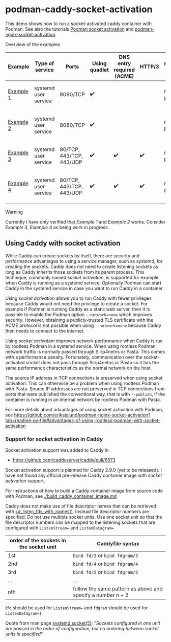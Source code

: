 # podman-caddy-socket-activation

This demo shows how to run a socket-activated caddy container with Podman.
See also the tutorials [Podman socket activation](https://github.com/containers/podman/blob/main/docs/tutorials/socket_activation.md) and
[podman-nginx-socket-activation](https://github.com/eriksjolund/podman-nginx-socket-activation).

Overview of the examples

| Example | Type of service | Ports | Using quadlet | DNS entry required (ACME) | HTTP/3 | rootful/rootless podman | Comment |
| --      | --              |   -- | --      | --   | --  |  -- | -- |
| [Example 1](examples/example1) | systemd user service | 8080/TCP | :heavy_check_mark: |  |  | rootless podman | hello world web server |
| [Example 2](examples/example2) | systemd user service | 8080/TCP | :heavy_check_mark: |  |  | rootless podman | http reverse proxy with TCP backends |
| [Example 3](examples/example3) | systemd user service | 80/TCP, 443/TCP, 443/UDP | :heavy_check_mark: | :heavy_check_mark: | :heavy_check_mark: | rootless podman | hello world web server |
| [Example 4](examples/example4) | systemd user service | 80/TCP, 443/TCP, 443/UDP | :heavy_check_mark: |  :heavy_check_mark: | :heavy_check_mark: | rootless podman | http reverse proxy with TCP backends |

> [!WARNING]
> Currently I have only verified that _Example 1_ and _Example 2_ works. Consider _Example 3_, _Example 4_ as being work in progress.


## Using Caddy with socket activation

While Caddy can create sockets by itself, there are security and performance advantages to using
a service manager, such as systemd, for creating the sockets.
Caddy does not need to create listening sockets as long as Caddy inherits those sockets
from its parent process. This technique, commonly named _socket activation_, is
supported for example when Caddy is running as a systemd service. Optionally Podman can start
Caddy in the systemd service in case you want to run Caddy in a container.

Using _socket activation_ allows you to run Caddy with fewer privileges
because Caddy would not need the privilege to create a socket.
For example if Podman is running Caddy as a static web server, then it is possible
to enable the Podman option `--network=none` which improves security.
However, obtaining a publicly-trusted TLS certificate with the ACME protocol
is not possible when using `--network=none` because
Caddy then needs to connect to the internet.

Using _socket activation_ improves network performance when Caddy is run by rootless Podman in a systemd service.
When using rootless Podman, network traffic is normally passed through Slirp4netns or Pasta.
This comes with a performance penalty. Fortunately, communication over the socket-activated
socket does not pass through Slirp4netns or Pasta so it has the same performance characteristics
as the normal network on the host.

The source IP address in TCP connections is preserved when using socket activation.
This can otherwise be a problem when using rootless Podman with Pasta.
Source IP addresses are not preserved in TCP connections from ports that were published the
conventional way, that is with `--publish`, if the container is running in an internal network
by rootless Podman with Pasta.

For more details about advantages of using socket activation with Podman, see
https://github.com/eriksjolund/podman-nginx-socket-activation?tab=readme-ov-file#advantages-of-using-rootless-podman-with-socket-activation

### Support for socket activation in Caddy

Socket activation support was added to Caddy in

* https://github.com/caddyserver/caddy/pull/6573

Socket activation support is planned for Caddy 2.9.0 (yet to be released).
I have not found any official pre-release Caddy container image with _socket activation_ support.

For instructions of how to build a Caddy container image from source code with Podman,
see [./build_caddy_container_image.md](./build_caddy_container_image.md)

Caddy does not make use of file descriptor names that can be retrieved with [sd_listen_fds_with_names()](https://www.freedesktop.org/software/systemd/man/latest/sd_listen_fds.html).
Instead file descriptor numbers are specified.
Do not use multiple socket units. Use one socket unit so that the file descriptor numbers can be mapped to the listening sockets that are configured with `ListenStream=` and `ListenDatagram=`.

| order of the sockets in the socket unit | Caddyfile syntax |
| -- | -- |
| 1st | `bind fd/3` or `bind fdgram/3` |
| 2nd | `bind fd/4` or `bind fdgram/4` |
| 3rd | `bind fd/5` or `bind fdgram/5` |
| ... |  ... |
| nth | follow the same pattern as above and specify a number n + 2 |

(`fd` should be used for `ListenStream=` and `fdgram` should be used for `ListenDatagram=`)

Quote from man page [systemd.socket(5)](https://www.freedesktop.org/software/systemd/man/latest/systemd.socket.html):
_"Sockets configured in one unit are passed in the order of configuration, but no ordering between socket units is specified"_
